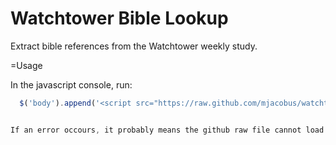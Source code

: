 Watchtower Bible Lookup
========================
Extract bible references from the Watchtower weekly study.


=Usage

In the javascript console, run:

```javascript
  $('body').append('<script src="https://raw.github.com/mjacobus/watchtower-bible-look-up/development/src/WatchtowerLookup.js" type="text/javascript"></script>');


If an error occours, it probably means the github raw file cannot load at the moment. Please try later.